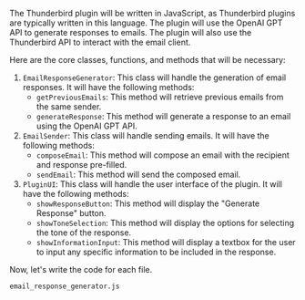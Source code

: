 The Thunderbird plugin will be written in JavaScript, as Thunderbird plugins are typically written in this language. The plugin will use the OpenAI GPT API to generate responses to emails. The plugin will also use the Thunderbird API to interact with the email client.

Here are the core classes, functions, and methods that will be necessary:

1. `EmailResponseGenerator`: This class will handle the generation of email responses. It will have the following methods:
    - `getPreviousEmails`: This method will retrieve previous emails from the same sender.
    - `generateResponse`: This method will generate a response to an email using the OpenAI GPT API.
2. `EmailSender`: This class will handle sending emails. It will have the following methods:
    - `composeEmail`: This method will compose an email with the recipient and response pre-filled.
    - `sendEmail`: This method will send the composed email.
3. `PluginUI`: This class will handle the user interface of the plugin. It will have the following methods:
    - `showResponseButton`: This method will display the "Generate Response" button.
    - `showToneSelection`: This method will display the options for selecting the tone of the response.
    - `showInformationInput`: This method will display a textbox for the user to input any specific information to be included in the response.

Now, let's write the code for each file.

`email_response_generator.js`
